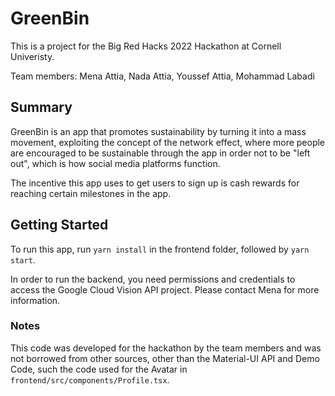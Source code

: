 # GreenBin

This is a project for the Big Red Hacks 2022 Hackathon at Cornell Univeristy.

Team members: Mena Attia, Nada Attia, Youssef Attia, Mohammad Labadi

## Summary

GreenBin is an app that promotes sustainability by turning it into a mass movement, exploiting the concept of the network effect, where more people are encouraged to be sustainable through the app in order not to be "left out", which is how social media platforms function.

The incentive this app uses to get users to sign up is cash rewards for reaching certain milestones in the app.

## Getting Started

To run this app, run `yarn install` in the frontend folder, followed by `yarn start`.

In order to run the backend, you need permissions and credentials to access the Google Cloud Vision API project. Please contact Mena for more information.

### Notes

This code was developed for the hackathon by the team members and was not borrowed from other sources, other than the Material-UI API and Demo Code, such the code used for the Avatar in `frontend/src/components/Profile.tsx`.
